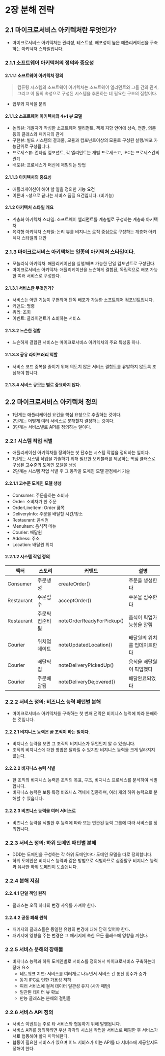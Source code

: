 # 2장 분해 전략
## 2.1 마이크로서비스 아키텍처란 무엇인가?
- 마이크로서비스 아키텍처는 관리성, 테스트성, 배포성이 높은 애플리케이션을 구축하는 아키텍처 스타일입니다. 

### 2.1.1 소프트웨어 아키텍처의 정의와 중요성 
#### 2.1.1.1 소프트웨어 아키텍처 정의 
> 컴퓨팅 시스템의 소프트웨어 아키텍처는 소프트웨어 엘리먼트와 그들 간의 관계, 
> 그리고 이 둘의 속성으로 구성된 시스템을 추론하는 데 필요한 구조의 집합이다.
- 업무와 지식을 분리

#### 2.1.1.2 소프트웨어 아키텍처의 4+1 뷰 모델
- 논리뷰: 개발자가 작성한 소프트웨어 엘리먼트, 객체 지향 언어에 상속, 연관, 의존 등의 클래스와 패키지의 관계
- 구현뷰: 빌드 시스템의 결과물, 모듈과 컴포넌트이상의 모듈로 구성된 실행/배포 가능단위로 구성됩니다.
- 프로세스뷰: 런타임 컴포넌트, 각 엘리먼트는 개별 프로세스고, IPC는 프로세스간의 관계
- 배포뷰: 프로세스가 머신에 매핑되는 방법

#### 2.1.1.3 아키텍처의 중요성
- 애플리케이션이 해야 할 일을 정의한 기능 요건
- 이른바 ~성으로 끝나는 서비스 품질 요건입니다. (비기능)

#### 2.1.2 아키텍처 스타일 개요
- 계층화 아키텍처 스타일: 소프트웨어 엘리먼트를 계층별로 구성하는 계층화 아키텍처
- 육각형 아키텍처 스타일: 논리 뷰를 비지니스 로직 중심으로 구성하는 계층화 아키텍처 스타일의 대안 

### 2.1.3 마이크로서비스 아키텍처는 일종의 아키텍처 스타일이다. 
- 모놀리식 아키텍처: 애플리케이션을 실행/배포 가능한 단일 컴포넌트로 구성된다. 
- 마이크로서비스 아키텍처: 애플리케이션을 느슨하게 결합된, 독립적으로 배포 가능한 여러 서비스로 구성한다. 

#### 2.1.3.1 서비스란 무엇인가?
- 서비스는 어떤 기능이 구현되어 단독 배포가 가능한 소프트웨어 컴포넌트입니다. 
- 커맨드: 명령
- 쿼리: 조회
- 이벤트: 클라이언트가 소비하는 서비스

#### 2.1.3.2 느슨한 결합
- 느슨하게 결합된 서비스는 마이크로서비스 아키텍처의 주요 특성중 하나.

#### 2.1.3.3 공유 라이브러리 역할
- 서비스 코드 중복을 줄이기 위해 의도치 않은 서비스 결합도를 유발하지 않도록 조심해야 합니다. 

#### 2.1.3.4 서비스 규모는 별로 중요하지 않다.

## 2.2 마이크로서비스 아키텍처 정의 
- 1단계는 애플리케이션 요건을 핵심 요청으로 추출하는 것이다. 
- 2단계는 어떻게 여러 서비스로 분해할지 결정하는 것이다. 
- 3단계는 서비스별로 API를 정의하는 일이다.

### 2.2.1 시스템 작업 식별
- 애플리케이션 아키텍처를 정의하는 첫 단추는 시스템 작업을 정의하는 일이다. 
- 1단계는 시스템 작업을 기술하기 위해 필요한 보케블러를 제공하는 핵심 클래스로 구성된 고수준의 도메인 모델을 생성
- 2단계는 시스템 작업 식별 후 그 동작을 도메인 모델 관점에서 기술

#### 2.2.1.1 고수준 도메인 모델 생성
- Consumer: 주문을하는 소비자
- Order: 소비자가 한 주문
- OrderLineItem: Order 품목
- DeliveryInfo: 주문을 배달할 시간/장소
- Restaurant: 음식점
- MenuItem: 음식적 메뉴
- Courier: 배달원
- Address: 주소
- Location: 배달원 위치

#### 2.2.1.2 시스템 작업 정의
| 엑터| 스토리     | 커맨드                     | 설명             |
|--|---------|-------------------------|----------------|
|Consumer| 주문생성    | createOrder()           | 주문을 생성한다       |
|Restaurant| 주문접수    | acceptOrder()           | 주문을 접수한다       |
|Restaurant| 주문픽업준비됨 | noteOrderReadyForPickup() | 음식이 픽업가능함을 알림  |
|Courier| 위치업데이트  | noteUpdatedLocation()   | 배달원의 위치를 업데이트한다 |
|Courier| 배달픽업    | noteDeliveryPickedUp()  | 음식을 배달원이 픽업했다  |
|Courier| 주문배달됨   | noteDeliveryDe;overed() | 배달완료되었다        |

### 2.2.2 서비스 정의: 비즈니스 능력 패턴별 분해
- 마이크로서비스 아키텍처를 구축하는 첫 번째 전략은 비지니스 능력에 따라 분해하는 것입니다.

#### 2.2.2.1 비지니스 능력은 곹 조직이 하는 일이다.
- 비지니스 능력을 보면 그 조직의 비지니스가 무엇인지 알 수 있습니다. 
- 조직의 비지니스에 대한 방법은 달라질 수 있지만 비지니스 능력을 크게 달라지지 않는다.

#### 2.2.2.2 비지니스 능력 식별
- 한 조직의 비지니스 능력은 조직의 목표, 구조, 비지니스 프로세스를 분석하여 식별합니다. 
- 비지니스 능력은 보통 특정 비즈니스 객체에 집중하며, 여러 개의 하위 능력으로 분해할 수 있습니다. 

#### 2.2.2.3 비즈니스 능력을 여러 서비스로
- 비즈니스 능력을 식별한 후 능력에 따라 또는 연관된 능력 그룹에 따라 서비스를 정의합니다. 

### 2.2.3 서비스 정의: 하위 도메인 패턴별 분해
- DDD는 도메인을 구성하는 각 하위 도메인마다 도메인 모델을 따로 정의합니다. 
- 하위 도메인은 비지니스 능력과 같은 방법으로 식별하므로 십중팔구 비지니스 능력과 유사한 하위 도메인이 도출됩니다.

### 2.2.4 분해 지침
#### 2.2.4.1 단일 책임 원칙
- 클래스는 오직 하나의 변경 사유를 가져야 한다. 

#### 2.2.4.2 공동 폐쇄 원칙
- 패키지의 클래스들은 동일한 유형의 변경에 대해 닫혀 있어야 한다. 
- 패키지에 영향을 주는 변경은 그 패키지에 속한 모든 클래스에 영향을 끼친다.

### 2.2.5 서비스 분해의 장애물
- 비지니스 능력과 하위 도메인별로 서비스를 정의해서 마이크로서비스 구축하는데 장애 요소
  - 네트워크 지연: 서비스를 여러개로 나누면서 서비스 간 통신 횟수가 증가
  - 동기 IPC로 인한 가용성 저하
  - 여러 서비스에 걸쳐 데이터 일관성 유지 (사가 패턴)
  - 일관된 데이터 뷰 확보
  - 만능 클래스는 분해의 걸림돌

### 2.2.6 서비스 API 정의 
- 서비스 이벤트는 주로 타 서비스와 협동하기 위해 발행됩니다. 
- 서비스 API를 정의하려면 우선 각각의 시스템 작업을 서비스로 매핑한 후 서비스가 서로 협동해야 할지 파악해한다. 
- 협동이 필요한 서비스가 있으며 어느 서비스가 어는 API를 타 서비스에 제공할지도 정해야 한다. 

